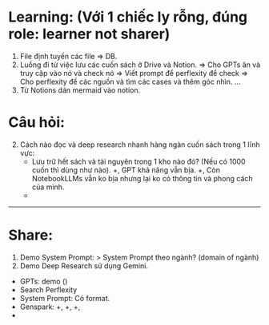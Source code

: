 
# Learning: (Với 1 chiếc ly rỗng, đúng role: learner not sharer)
1. File định tuyến các file => DB. 
2. Luồng đi từ việc lưu các cuốn sách ở Drive và Notion. 
   => Cho GPTs ăn và truy cập vào nó và check nó => Viết prompt để perflexity để check 
   => Cho perflexity để các nguồn và tìm các cases và thêm góc nhìn. ...
3. Từ Notions dán mermaid vào notion. 

# Câu hỏi: 
2. Cách nào đọc và deep research nhanh hàng ngàn cuốn sách trong 1 lĩnh vực: 
   - Lưu trữ hết sách và tài nguyên trong 1 kho nào đó? (Nếu có 1000 cuốn thì dùng như nào). 
     +, GPT khả năng vẫn bịa. 
     +, Còn NotebookLLMs vẫn ko bịa nhưng lại ko có thông tin và phong cách của mình.
   - 
     








---


# Share: 
1. Demo System Prompt:   > System Prompt theo ngành? (domain of ngành)
2. Demo Deep Research sử dụng Gemini. 

- GPTs: demo ()
- Search Perflexity 
- System Prompt: Có format. 
- Genspark: 
+, 
+, 
+, 
- 